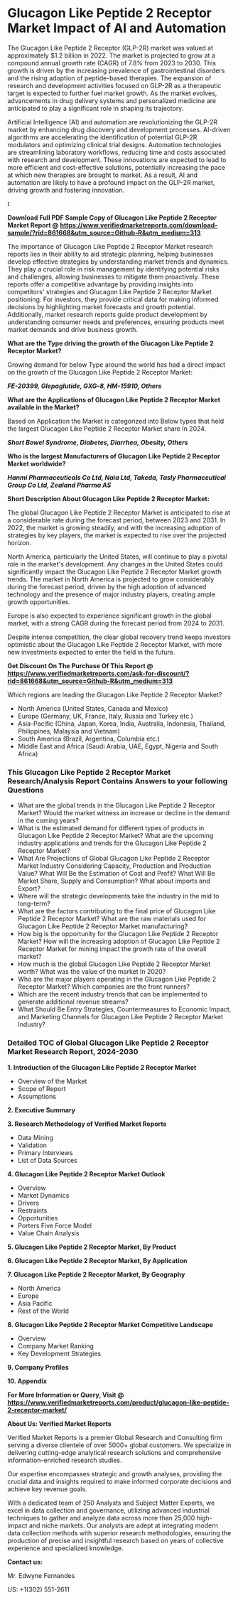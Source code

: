 <meta name="title" content="Global Glucagon Like Peptide 2 Receptor Market Impact of AI and Automation"><meta name="description" content="The Glucagon Like Peptide 2 Receptor (GLP-2R) market was valued at approximately $1.2 billion in 2022. The market is projected to grow at a compound annual growth rate"><meta name="title" content="Glucagon Like Peptide 2 Receptor Market Size, Share, Scope, Trends, Growth, Opportunities, Analysis, Forecast"><h1>Glucagon Like Peptide 2 Receptor Market Impact of AI and Automation</h1><p>The Glucagon Like Peptide 2 Receptor (GLP-2R) market was valued at approximately $1.2 billion in 2022. The market is projected to grow at a compound annual growth rate (CAGR) of 7.8% from 2023 to 2030. This growth is driven by the increasing prevalence of gastrointestinal disorders and the rising adoption of peptide-based therapies. The expansion of research and development activities focused on GLP-2R as a therapeutic target is expected to further fuel market growth. As the market evolves, advancements in drug delivery systems and personalized medicine are anticipated to play a significant role in shaping its trajectory.</p><p>Artificial Intelligence (AI) and automation are revolutionizing the GLP-2R market by enhancing drug discovery and development processes. AI-driven algorithms are accelerating the identification of potential GLP-2R modulators and optimizing clinical trial designs. Automation technologies are streamlining laboratory workflows, reducing time and costs associated with research and development. These innovations are expected to lead to more efficient and cost-effective solutions, potentially increasing the pace at which new therapies are brought to market. As a result, AI and automation are likely to have a profound impact on the GLP-2R market, driving growth and fostering innovation.</p>t</p><p id="" class=""><strong>Download Full PDF Sample Copy of Glucagon Like Peptide 2 Receptor Market Report @ <a href="https://www.verifiedmarketreports.com/download-sample/?rid=861668&utm_source=Github-R&utm_medium=313" target="_blank">https://www.verifiedmarketreports.com/download-sample/?rid=861668&utm_source=Github-R&utm_medium=313</a></strong></p><p>The importance of&nbsp;Glucagon Like Peptide 2 Receptor Market research reports lies in their ability to aid strategic planning, helping businesses develop effective strategies by understanding market trends and dynamics. They play a crucial role in risk management by identifying potential risks and challenges, allowing businesses to mitigate them proactively. These reports offer a competitive advantage by providing insights into competitors' strategies and Glucagon Like Peptide 2 Receptor Market positioning. For investors, they provide critical data for making informed decisions by highlighting market forecasts and growth potential. Additionally, market research reports guide product development by understanding consumer needs and preferences, ensuring products meet market demands and drive business growth.</p><p><strong>What are the&nbsp;Type driving the growth of the Glucagon Like Peptide 2 Receptor Market?</strong></p><p id="" class="">Growing demand for below Type around the world has had a direct impact on the growth of the Glucagon Like Peptide 2 Receptor Market:</p><em><strong>FE-20399, Glepaglutide, GXG-8, HM-15910, Others</strong></em></p><strong>What are the&nbsp;Applications&nbsp;of Glucagon Like Peptide 2 Receptor Market available in the Market?</strong></p><p id="" class="">Based on Application the Market is categorized into Below types that held the largest Glucagon Like Peptide 2 Receptor Market share In 2024.</p><em><strong>Short Bowel Syndrome, Diabetes, Diarrhea, Obesity, Others</strong></em></p><strong>Who is the largest Manufacturers of Glucagon Like Peptide 2 Receptor Market worldwide?</strong></p><p><em><strong>Hanmi Pharmaceuticals Co Ltd, Naia Ltd, Takeda, Tasly Pharmaceutical Group Co Ltd, Zealand Pharma AS</strong></em></p><p id="" class=""><strong>Short Description About Glucagon Like Peptide 2 Receptor Market:</strong></p><p>The global Glucagon Like Peptide 2 Receptor Market is anticipated to rise at a considerable rate during the forecast period, between 2023 and 2031. In 2022, the market is growing steadily, and with the increasing adoption of strategies by key players, the market is expected to rise over the projected horizon.</p><p>North America, particularly the United States, will continue to play a pivotal role in the market's development. Any changes in the United States could significantly impact the Glucagon Like Peptide 2 Receptor Market growth trends. The market in North America is projected to grow considerably during the forecast period, driven by the high adoption of advanced technology and the presence of major industry players, creating ample growth opportunities.</p><p>Europe is also expected to experience significant growth in the global market, with a strong CAGR during the forecast period from 2024 to 2031.</p><p>Despite intense competition, the clear global recovery trend keeps investors optimistic about the Glucagon Like Peptide 2 Receptor Market, with more new investments expected to enter the field in the future.</p><p id="" class=""><strong>Get Discount On The Purchase Of This Report @ <a href="https://www.verifiedmarketreports.com/ask-for-discount/?rid=861668&utm_source=Github-R&utm_medium=313" target="_blank">https://www.verifiedmarketreports.com/ask-for-discount/?rid=861668&utm_source=Github-R&utm_medium=313</a></strong></p>Which regions are leading the Glucagon Like Peptide 2 Receptor Market?</p><ul><li>North America (United States, Canada and Mexico)</li><li>Europe (Germany, UK, France, Italy, Russia and Turkey etc.)</li><li>Asia-Pacific (China, Japan, Korea, India, Australia, Indonesia, Thailand, Philippines, Malaysia and Vietnam)</li><li>South America (Brazil, Argentina, Columbia etc.)</li><li>Middle East and Africa (Saudi Arabia, UAE, Egypt, Nigeria and South Africa)</li></ul><h3 id="" class="">This Glucagon Like Peptide 2 Receptor Market Research/Analysis Report Contains Answers to your following Questions</h3><ul><li>What are the global trends in the Glucagon Like Peptide 2 Receptor Market? Would the market witness an increase or decline in the demand in the coming years?</li><li>What is the estimated demand for different types of products in Glucagon Like Peptide 2 Receptor Market? What are the upcoming industry applications and trends for the Glucagon Like Peptide 2 Receptor Market?</li><li>What Are Projections of Global Glucagon Like Peptide 2 Receptor Market Industry Considering Capacity, Production and Production Value? What Will Be the Estimation of Cost and Profit? What Will Be Market Share, Supply and Consumption? What about imports and Export?</li><li>Where will the strategic developments take the industry in the mid to long-term?</li><li>What are the factors contributing to the final price of Glucagon Like Peptide 2 Receptor Market? What are the raw materials used for Glucagon Like Peptide 2 Receptor Market manufacturing?</li><li>How big is the opportunity for the Glucagon Like Peptide 2 Receptor Market? How will the increasing adoption of Glucagon Like Peptide 2 Receptor Market for mining impact the growth rate of the overall market?</li><li>How much is the global Glucagon Like Peptide 2 Receptor Market worth? What was the value of the market In 2020?</li><li>Who are the major players operating in the Glucagon Like Peptide 2 Receptor Market? Which companies are the front runners?</li><li>Which are the recent industry trends that can be implemented to generate additional revenue streams?</li><li>What Should Be Entry Strategies, Countermeasures to Economic Impact, and Marketing Channels for Glucagon Like Peptide 2 Receptor Market Industry?</li></ul><h3 id="" class="">Detailed TOC of Global Glucagon Like Peptide 2 Receptor Market Research Report, 2024-2030</h3><p id="" class=""><strong>1. Introduction of the Glucagon Like Peptide 2 Receptor Market</strong></p><ul><li>Overview of the Market</li><li>Scope of Report</li><li>Assumptions</li></ul><p id="" class=""><strong>2. Executive Summary</strong></p><p id="" class=""><strong>3. Research Methodology of Verified Market Reports</strong></p><ul><li>Data Mining</li><li>Validation</li><li>Primary Interviews</li><li>List of Data Sources</li></ul><p id="" class=""><strong>4. Glucagon Like Peptide 2 Receptor Market Outlook</strong></p><ul><li>Overview</li><li>Market Dynamics</li><li>Drivers</li><li>Restraints</li><li>Opportunities</li><li>Porters Five Force Model</li><li>Value Chain Analysis</li></ul><p id="" class=""><strong>5. Glucagon Like Peptide 2 Receptor Market, By Product</strong></p><p id="" class=""><strong>6. Glucagon Like Peptide 2 Receptor Market, By Application</strong></p><p id="" class=""><strong>7. Glucagon Like Peptide 2 Receptor Market, By Geography</strong></p><ul><li>North America</li><li>Europe</li><li>Asia Pacific</li><li>Rest of the World</li></ul><p id="" class=""><strong>8. Glucagon Like Peptide 2 Receptor Market Competitive Landscape</strong></p><ul><li>Overview</li><li>Company Market Ranking</li><li>Key Development Strategies</li></ul><p id="" class=""><strong>9. Company Profiles</strong></p><p id="" class=""><strong>10. Appendix</strong></p><p id="" class=""><strong>For More Information or Query, Visit @ <a href="https://www.verifiedmarketreports.com/product/glucagon-like-peptide-2-receptor-market/" target="_blank">https://www.verifiedmarketreports.com/product/glucagon-like-peptide-2-receptor-market/</a></strong></p><p id="" class=""><strong>About Us: Verified Market Reports</strong></p><p id="" class="">Verified Market Reports is a premier Global Research and Consulting firm serving a diverse clientele of over 5000+ global customers. We specialize in delivering cutting-edge analytical research solutions and comprehensive information-enriched research studies.</p><p id="" class="">Our expertise encompasses strategic and growth analyses, providing the crucial data and insights required to make informed corporate decisions and achieve key revenue goals.</p><p id="" class="">With a dedicated team of 250 Analysts and Subject Matter Experts, we excel in data collection and governance, utilizing advanced industrial techniques to gather and analyze data across more than 25,000 high-impact and niche markets. Our analysts are adept at integrating modern data collection methods with superior research methodologies, ensuring the production of precise and insightful research based on years of collective experience and specialized knowledge.</p><p id="" class=""><strong>Contact us:</strong></p><p id="" class="">Mr. Edwyne Fernandes</p><p id="" class="">US: +1(302) 551-2611</p>